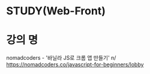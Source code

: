 # STUDY(Web-Front)
# 강의 명
nomadcoders - '바닐라 JS로 크롬 앱 만들기' 
n/ https://nomadcoders.co/javascript-for-beginners/lobby
